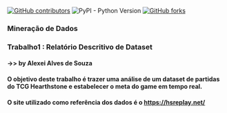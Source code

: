 [![GitHub contributors](https://img.shields.io/github/contributors/AlexeiAS/AulasVC?color=green)](https://github.com/AlexeiAS/AulasVC/graphs/contributors)
![PyPI - Python Version](https://img.shields.io/pypi/pyversions/Django?color=green)
[![GitHub forks](https://img.shields.io/github/forks/AlexeiAS/AulasVC?logoColor=green&style=social)](https://github.com/AlexeiAS/AulasVC/network/members)


### Mineração de Dados 
### Trabalho1 : Relatório Descritivo de Dataset
#### ->> by Alexei Alves de Souza

#### O objetivo deste trabalho é trazer uma análise de um dataset de partidas do TCG Hearthstone e estabelecer o meta do game em tempo real.
#### O site utilizado como referência dos dados é o https://hsreplay.net/
